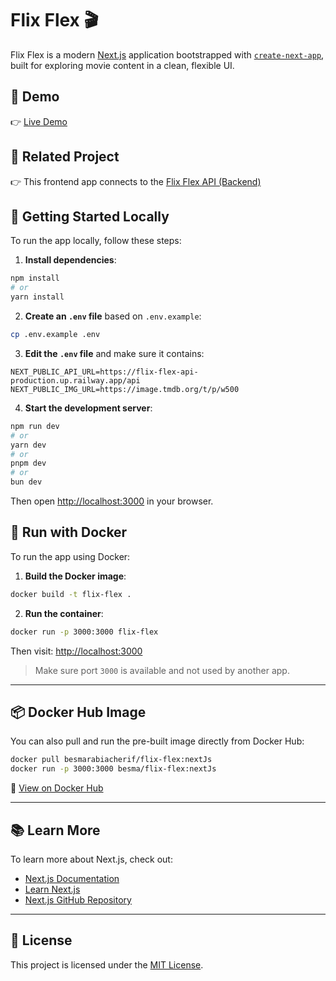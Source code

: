 # Flix Flex 🎬

Flix Flex is a modern [Next.js](https://nextjs.org) application bootstrapped with [`create-next-app`](https://nextjs.org/docs/app/api-reference/cli/create-next-app), built for exploring movie content in a clean, flexible UI.

## 🔗 Demo

👉 [Live Demo](https://flex-flex-web-app.vercel.app)

## 🧩 Related Project

👉 This frontend app connects to the [Flix Flex API (Backend)](https://github.com/BesmaSmile/flix-flex-api)


## 🚀 Getting Started Locally

To run the app locally, follow these steps:

1. **Install dependencies**:

```bash
npm install
# or
yarn install
```

2. **Create an `.env` file** based on `.env.example`:

```bash
cp .env.example .env
```

3. **Edit the `.env` file** and make sure it contains:

```
NEXT_PUBLIC_API_URL=https://flix-flex-api-production.up.railway.app/api
NEXT_PUBLIC_IMG_URL=https://image.tmdb.org/t/p/w500
```

4. **Start the development server**:

```bash
npm run dev
# or
yarn dev
# or
pnpm dev
# or
bun dev
```

Then open [http://localhost:3000](http://localhost:3000) in your browser.


## 🐳 Run with Docker

To run the app using Docker:

1. **Build the Docker image**:

```bash
docker build -t flix-flex .
```

2. **Run the container**:

```bash
docker run -p 3000:3000 flix-flex
```

Then visit: [http://localhost:3000](http://localhost:3000)

> Make sure port `3000` is available and not used by another app.

---

## 📦 Docker Hub Image

You can also pull and run the pre-built image directly from Docker Hub:

```bash
docker pull besmarabiacherif/flix-flex:nextJs
docker run -p 3000:3000 besma/flix-flex:nextJs
```

🔗 [View on Docker Hub](https://hub.docker.com/r/besmarabiacherif/flix-flex)

---

## 📚 Learn More

To learn more about Next.js, check out:

- [Next.js Documentation](https://nextjs.org/docs)
- [Learn Next.js](https://nextjs.org/learn)
- [Next.js GitHub Repository](https://github.com/vercel/next.js)

---

## 🧾 License

This project is licensed under the [MIT License](LICENSE).
